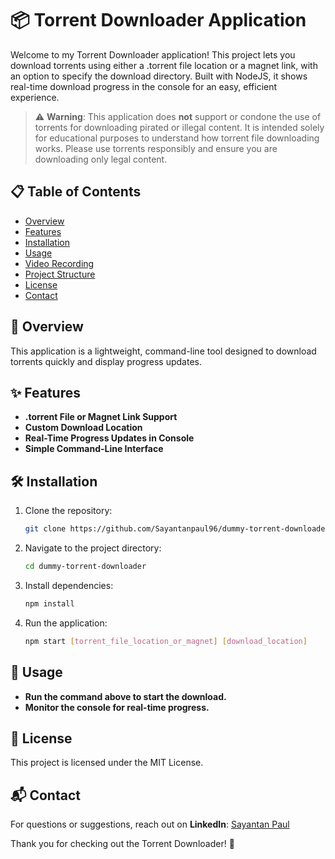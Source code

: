 # 📦 Torrent Downloader Application

Welcome to my Torrent Downloader application! This project lets you download torrents using either a .torrent file location or a magnet link, with an option to specify the download directory. Built with NodeJS, it shows real-time download progress in the console for an easy, efficient experience.

> ⚠ **Warning**: This application does **not** support or condone the use of torrents for downloading pirated or illegal content. It is intended solely for educational purposes to understand how torrent file downloading works. Please use torrents responsibly and ensure you are downloading only legal content.

## 📋 Table of Contents
- [Overview](#overview)
- [Features](#features)
- [Installation](#installation)
- [Usage](#usage)
- [Video Recording](#video-recording)
- [Project Structure](#project-structure)
- [License](#license)
- [Contact](#contact)

## 🧐 Overview
This application is a lightweight, command-line tool designed to download torrents quickly and display progress updates.

## ✨ Features
- **.torrent File or Magnet Link Support**
- **Custom Download Location**
- **Real-Time Progress Updates in Console**
- **Simple Command-Line Interface**

## 🛠️ Installation
1. Clone the repository:
    ```bash
    git clone https://github.com/Sayantanpaul96/dummy-torrent-downloader.git
    ```
2. Navigate to the project directory:
    ```bash
    cd dummy-torrent-downloader
    ```
3. Install dependencies:
    ```bash
    npm install
    ```
4. Run the application:
    ```bash
    npm start [torrent_file_location_or_magnet] [download_location]
    ```

## 🚀 Usage
- **Run the command above to start the download.**
- **Monitor the console for real-time progress.**

## 📜 License
This project is licensed under the MIT License.

## 📬 Contact
For questions or suggestions, reach out on **LinkedIn**: [Sayantan Paul](https://www.linkedin.com/in/sayantan-paul-831558122/)

Thank you for checking out the Torrent Downloader! 🚀
